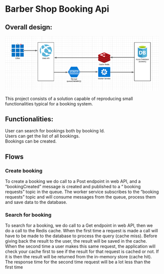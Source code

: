 # Barber Shop Booking Api #

## Overall design:

![title](Images/design.png)
 
This project consists of a solution capable of reproducing small functionalities typical for a booking system.


## Functionalities: 
<p>User can search for bookings both by booking Id.<br>
Users can get the list of all bookings.<br>
Bookings can be created.

## Flows
### Create booking
To create a booking we do call to a Post endpoint in web API, and a “bookingCreated” message is created and published to a “ booking requests” topic in the queue. The worker service subscribes to the “booking requests” topic and will consume messages from the queue, process them and save data to the database.

### Search for booking
To search for a booking, we do call to a Get endpoint in web API,  then we do a call to the Redis cache. When the first time a request is made a call will have to be made to the database to process the query (cache miss). Before giving back the result to the user, the result will be saved in the cache. 
When the second time a user makes this same request, the application will check your cache first to see if the result for that request is cached or not. If it is then the result will be returned from the in-memory store (cache hit). The response time for the second time request will be a lot less than the first time
